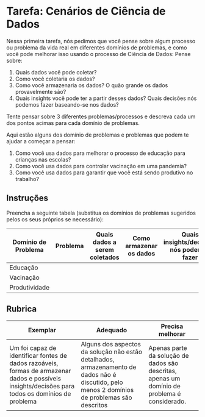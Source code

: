 # Tarefa: Cenários de Ciência de Dados

Nessa primeira tarefa, nós pedimos que você pense sobre algum processo ou problema da vida real em diferentes domínios de problemas, e como você pode melhorar isso usando o processo de Ciência de Dados: Pense sobre:

1. Quais dados você pode coletar?
1. Como você coletaria os dados?
1. Como você armazenaria os dados? O quão grande os dados provavelmente são?
1. Quais insights você pode ter a partir desses dados? Quais decisões nós podemos fazer baseando-se nos dados?

Tente pensar sobre 3 diferentes problemas/processos e descreva cada um dos pontos acimas para cada domínio de problemas.

Aqui estão alguns dos domínio de problemas e problemas que podem te ajudar a começar a pensar:

1. Como você usa dados para melhorar o processo de educação para crianças nas escolas?
1. Como você usa dados para controlar vacinação em uma pandemia?
1. Como você usa dados para garantir que você está sendo produtivo no trabalho?
## Instruções

Preencha a seguinte tabela (substitua os domínios de problemas sugeridos pelos os seus próprios se necessário):

| Domínio de Problema | Problema | Quais dados a serem coletados | Como armazenar os dados | Quais insights/decisões nós podemos fazer | 
|----------------|---------|-----------------------|-----------------------|--------------------------------------|
| Educação | | | | |
| Vacinação | | | | |
| Produtividade | | | | |

## Rubrica

Exemplar | Adequado | Precisa melhorar
--- | --- | -- |
Um foi capaz de identificar fontes de dados razoáveis, formas de armazenar dados e possíveis insights/decisões para todos os domínios de problema | Alguns dos aspectos da solução não estão detalhados, armazenamento de dados não é discutido, pelo menos 2 domínios de problemas são descritos | Apenas parte da solução de dados são descritas, apenas um domínio de problema é considerado.
